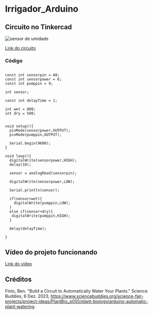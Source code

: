 # Irrigador_Arduino

## Circuito no Tinkercad
![sensor de umidade](https://github.com/Larissaa-p/irrrigador-arduino/assets/163125769/4334ff4f-196b-4f82-8fb2-34012913cbb7)

[Link do circuito](https://www.tinkercad.com/things/2GPBdc4YIzb-sensor-de-umidade?sharecode=5vHtJcfMxRAFPbo-yMzKi65TftOvmEt958iAWoBlcfU)

### Código

```

const int sensorpin = A0;
const int sensorpower = 6;
const int pumppin = 9;

int sensor;

const int delayTime = 1; 

int wet = 800;
int dry = 500;


void setup(){ 
  pinMode(sensorpower,OUTPUT);
  pinMode(pumppin,OUTPUT);
  
  Serial.begin(9600);
}

void loop(){
  digitalWrite(sensorpower,HIGH);
  delay(10);
  
  sensor = analogRead(sensorpin);
  
  digitalWrite(sensorpower,LOW);
  
  Serial.println(sensor);
  
  if(sensor>wet){
    digitalWrite(pumppin,LOW);
  }
  else if(sensor<dry){
   digitalWrite(pumppin,HIGH);
  }

  delay(delayTime);
  
}

```
## Vídeo do projeto funcionando

[Link do vídeo](https://youtu.be/mI0etf5Ydtc)

## Créditos

Finio, Ben. "Build a Circuit to Automatically Water Your Plants." Science Buddies, 6 Dez. 2023, https://www.sciencebuddies.org/science-fair-projects/project-ideas/PlantBio_p055/plant-biology/arduino-automatic-plant-watering.
